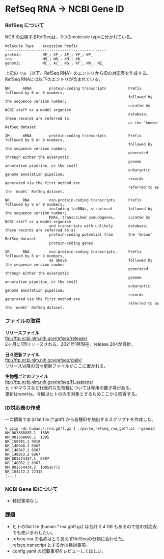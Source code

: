# RefSeq RNA -> NCBI Gene ID

### RefSeq について

NCBIの公開するRefSeqは、3つのmolecule typeに分かれている。

```
Molecule Type    Accession Prefix
----------------------------------------------
protein          NP_; XP_; AP_; YP_; WP_
rna              NM_; NR_; XM_; XR_
genomic          NC_; AC_; NG_; NT_; NW_; NZ_
```

上記の `rna` （以下、RefSeq RNA）のエントリからIDの対応表を作成する。  
RefSeq RNAには以下のエントリが含まれている。

```
NM_     mRNA        protein-coding transcripts          Prefix followed by 6 or 9 numbers,
                                                        followed by the sequence version number;
                                                        curated by NCBI staff or a model organism 
                                                        database; these records are referred to 
                                                        as the 'known' RefSeq dataset
                                                           
XM_     mRNA        protein-coding transcripts          Prefix followed by 6 or 9 numbers,
                                                        followed by the sequence version number; 
                                                        generated through either the eukaryotic 
                                                        genome annotation pipeline, or the small 
                                                        eukaryotic genome annotation pipeline; 
                                                        records generated via the first method are
                                                        referred to as the 'model' RefSeq dataset.
                                                        
NR_     RNA         non-protein-coding transcripts      Prefix followed by 6 or 9 numbers,
                    including lncRNAs, structural       followed by the sequence version number;
                    RNAs, transcribed pseudogenes,      curated by NCBI staff or a model organism
                    and transcripts with unlikely       database; these records are referred to as      
                    protein-coding potential from       the 'known' RefSeq dataset      
                    protein-coding genes

XR_     RNA         non-protein-coding transcripts,     Prefix followed by 6 or 9 numbers,      
                    as above                            followed by the sequence version number
                                                        generated through either the eukaryotic 
                                                        genome annotation pipeline, or the small
                                                        eukaryotic genome annotation pipeline; 
                                                        records generated via the first method are
                                                        referred to as the 'model' RefSeq dataset.
```

### ファイルの取得

**リリースファイル**  
ftp://ftp.ncbi.nlm.nih.gov/refseq/release/  
2ヶ月に1回リリースされる。2021年1月現在、release 204が最新。

**日々更新ファイル**  
ftp://ftp.ncbi.nlm.nih.gov/refseq/daily/  
リリース以降の日々更新ファイルがここに置かれる。

**生物種ごとのファイル**  
ftp://ftp.ncbi.nlm.nih.gov/refseq/H_sapiens/  
ヒトやマウスなど代表的な生物種については専用の置き場がある。  
更新はweekly。今回はヒトのみを対象とするためここから取得する。

### ID対応表の作成

一次情報であるflat file (*.gbff) から各種IDを抽出するスクリプトを作成した。

```
% gzip -dc human.*.rna.gbff.gz | ./parse_refseq_rna_gbff.pl --geneid
NM_001368885.1	1305
NM_001368886.1	1305
NR_158981.1	9910
NR_148048.2	6867
NR_148047.2	6867
NR_148053.2	6867
NM_001374457.1	6597
NR_148052.2	6867
NM_001354434.2	100526771
NR_104272.2	27315
[...]
```

### NCBI Gene IDについて

* 特記事項なし

### 課題

* ヒトのflat file (human.*.rna.gbff.gz) は合計 2.4 GB もあるので他の対応表でも使いまわしたい。
* refseq.rna の名称はとりあえずRefSeqの分類に合わせた。refseq.transcript とするかは検討事項。
* config.yaml の記載事項をレビューしてほしい。
